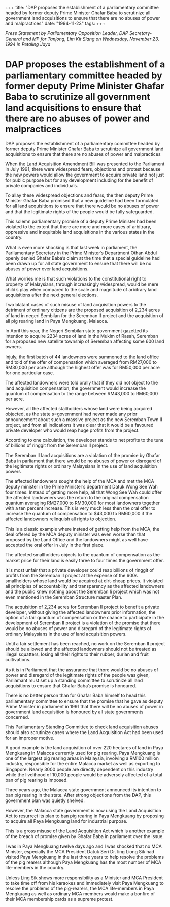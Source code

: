+++ 
title: "DAP proposes the establishment of a parliamentary committee headed by former deputy Prime Minister Ghafar Baba to scrutinize all government land acquisitions to ensure that there are no abuses of power and malpractices"
date: "1994-11-23"
tags:
+++

_Press Statement by Parliamentary Opposition Leader, DAP Secretary-General and MP for Tanjong, Lim Kit Siang on Wednesday, November 23, 1994 in Petaling Jaya_

# DAP proposes the establishment of a parliamentary committee headed by former deputy Prime Minister Ghafar Baba to scrutinize all government land acquisitions to ensure that there are no abuses of power and malpractices

DAP proposes the establishment of a parliamentary committee headed by former deputy Prime Minister Ghafar Baba to scrutinize all government land acquisitions to ensure that there are no abuses of power and malpractices</u>


When the Land Acquisition Amendment Bill was presented to the Parliament in July 1991, there were widespread fears, objections and protest because the new powers would allow the government to acquire private land not just for public purpose but for any development including for the benefit of private companies and individuals.

To allay these widespread objections and fears, the then deputy Prime Minister Ghafar Baba promised that a new guideline had been formulated for all land acquisitions to ensure that there would be no abuses of power and that the legitimate rights of the people would be fully safeguarded.

This solemn parliamentary promise of a deputy Prime Minister had been violated to the extent that there are more and more cases of arbitrary, oppressive and inequitable land acquisitions in the various states in the country.

What is even more shocking is that last week in parliament, the Parliamentary Secretary in the Prime Minister’s Department Othan Abdul openly denied Ghafar Baba’s claim at the time that a special guideline had been drawn up for all state government to ensure that there will be no abuses of power over land acquisitions.

What worries me is that such violations to the constitutional right to property of Malaysians, through increasingly widespread, would be mere child’s play when compared to the scale and magnitude of arbitrary land acquisitions after the next general elections.

Two blatant cases of such misuse of land acquisition powers to the detriment of ordinary citizens are the proposed acquisition of 2,234 acres of land in negeri Sembilan for the Seremban II project and the acquisition of all pig rearing land in Paya Mengkuang, Malacca.

In April this year, the Negeri Sembilan state government gazetted its intention to acquire 2234 acres of land in the Mukim of Rasah, Seremban for a proposed new satellite township of Seremban affecting some 600 land owners.

Injuly, the first batch of 44 landowners were summoned to the land office and told of the offer of compensation which averaged from RM27,000 to RM30,000 per acre although the highest offer was for RM50,000 per acre for one particular case.

The affected landowners were told orally that if they did not object to the land acquisition compensation, the government would increase the quantum of compensation to the range between RM43,000 to RM60,000 per acre.

However, all the affected stallholders whose land were being acquired objected, as the state s=government had never made any prior announcement about such a massive project as the new Seremban Town II project, and from all indications it was clear that it would be a favoured private developer who would reap huge profits from the project.

According to one calculation, the developer stands to net profits to the tune of billions of ringgit from the Seremban II project.

The Seremban II land acquisitions are a violation of the promise by Ghafar Baba in parliament that there would be no abuses of power or disregard of the legitimate rights or ordinary Malaysians in the use of land acquisition powers

The affected landowners sought the help of the MCA and met the MCA deputy minister in the Prime Minister’s department Datuk Wong See Wah four times. Instead of getting more help, all that Wong See Wah could offer the affected landowners was the return to the original compensation quantum averaging RM27,000 to RM30,000 for most landowners together with a ten percent increase. This is very much less then the oral offer to increase the quantum of compensation to $43,000 to RM60,000 if the affected landowners relinquish all rights to objection.

This is a classic example where instead of getting help from the MCA, the deal offered by the MCA deputy minister was even worse than that proposed by the Land Office and the landowners might as well have accepted the oral offer in July in the first place.

The affected smallholders objects to the quantum of compensation as the market price for their land is easily three to four times the government offer.

It is most unfair that a private developer could reap billions of ringgit of profits from the Seremban II project at the expense of the 600s smallholders whose land would be acquired at dirt-cheap prices. It violated all principles of accountability and transparency as the affected landowners and the public knew nothing about the Seremban Ii project which was not even mentioned in the Seremban Structure master Plan.

The acquisition of 2,234 acres for Seremban II project to benefit a private developer, without giving the affected landowners prior information, the option of a fair quantum of compensation or the chance to participate in the development of Seremban II project is a violation of the promise that there would be no abuses of power and disregard of the legitimate rights of ordinary Malaysians in the use of land acquisition powers.

Until a fair settlement has been reached, no work on the Seremban II project should be allowed and the affected landowners should not be treated as illegal squatters, losing all their rights to their rubber, durian and fruit cultivations.

As it is in Parliament that the assurance that thore would be no abuses of power and disregard of the legitimate rights of the people was given, Parliamant must set up a standing committee to scrutinize all land acquisitions to ensure that Ghafar Baba’s promise is honoured.

There is no better person than for Ghafar Baba himself to head this parliamentary committee to ensure that the promise that he gave as deputy Prime Minister in parliament in 1991 that there will be no abuses of power in government land acquisition is honoured by all state governments concerned.

This Parliamentary Standing Committee to check land acquisition abuses should also scrutinize cases where the Land Acquisition Act had been used for an improper motive.

A good example is the land acquisition of over 220 hectares of land in Paya Mengkuang in Malacca currently used for pig rearing. Paya Mengkuang is one of the largest pig rearing areas in Malaysia, involving a RM100 million industry, responsible for the entire Malacca market as well as exporting to Singapore. Nearly 3000 people are directly dependent on this industry while the livelihood of 10,000 people would be adversely affected of a total ban of pig rearing is imposed.

Three years ago, the Malacca state government announced its intention to ban pig rearing in the state. After strong objections from the DAP, this government plan was quietly shelved.

However, the Malacca state government is now using the Land Acquisition Act to resurrect its plan to ban pig rearing in Paya Mengkuang by proposing to acquire all Paya Mengkuang land for industrial purpose.

This is a gross misuse of the Land Acquisition Act which is another example of the breach of promise given by Ghafar Baba in parliament over the issue.

I was in Paya Mengkuang twelve days ago and I was shocked that no MCA Minister, especially the MCA President Datuk Seri Dr. ling Liong Sik had visited Paya Mengkuang in the last three years to help resolve the problems of the pig rearers although Paya Mengkuang has the most number of MCA life-members in the country.

Unless Ling Sik shows more responsibility as a Minister and MCA President to take time off from his karaokes and immediately visit Paya Mengkuang to resolve the problems of the pig-rearers, the MCA life-members in Paya Mengkuang as well as ordinary MCA members would make a bonfire of their MCA membership cards as a supreme protest.
 
